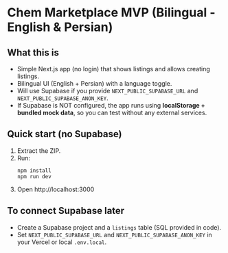 # Chem Marketplace MVP (Bilingual - English & Persian)

## What this is
- Simple Next.js app (no login) that shows listings and allows creating listings.
- Bilingual UI (English + Persian) with a language toggle.
- Will use Supabase if you provide `NEXT_PUBLIC_SUPABASE_URL` and `NEXT_PUBLIC_SUPABASE_ANON_KEY`.
- If Supabase is NOT configured, the app runs using **localStorage + bundled mock data**, so you can test without any external services.

## Quick start (no Supabase)
1. Extract the ZIP.
2. Run:
   ```
   npm install
   npm run dev
   ```
3. Open http://localhost:3000

## To connect Supabase later
- Create a Supabase project and a `listings` table (SQL provided in code).
- Set `NEXT_PUBLIC_SUPABASE_URL` and `NEXT_PUBLIC_SUPABASE_ANON_KEY` in your Vercel or local `.env.local`.


